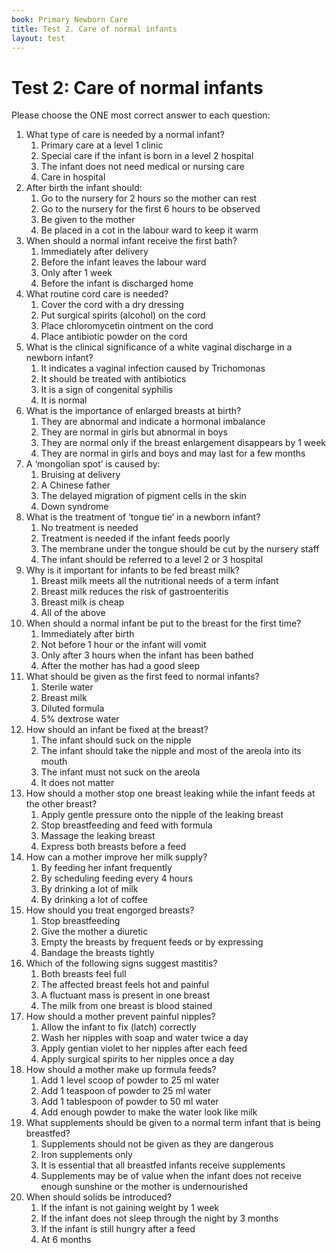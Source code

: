 ```yaml
---
book: Primary Newborn Care
title: Test 2. Care of normal infants
layout: test
---
```


# Test 2: Care of normal infants

Please choose the ONE most correct answer to each question:

1.	What type of care is needed by a normal infant?
	1.	Primary care at a level 1 clinic
	1.	Special care if the infant is born in a level 2 hospital
	1.	The infant does not need medical or nursing care
	1.	Care in hospital
2.	After birth the infant should:
	1.	Go to the nursery for 2 hours so the mother can rest
	1.	Go to the nursery for the first 6 hours to be observed
	1.	Be given to the mother
	1.	Be placed in a cot in the labour ward to keep it warm
3.	When should a normal infant receive the first bath?
	1.	Immediately after delivery
	1.	Before the infant leaves the labour ward
	1.	Only after 1 week
	1.	Before the infant is discharged home
4.	What routine cord care is needed?
	1.	Cover the cord with a dry dressing
	1.	Put surgical spirits (alcohol) on the cord
	1.	Place chloromycetin ointment on the cord
	1.	Place antibiotic powder on the cord
5.	What is the clinical significance of a white vaginal discharge in a newborn infant?
	1.	It indicates a vaginal infection caused by Trichomonas
	1.	It should be treated with antibiotics
	1.	It is a sign of congenital syphilis
	1.	It is normal
6.	What is the importance of enlarged breasts at birth?
	1.	They are abnormal and indicate a hormonal imbalance
	1.	They are normal in girls but abnormal in boys
	1.	They are normal only if the breast enlargement disappears by 1 week
	1.	They are normal in girls and boys and may last for a few months
7.	A ‘mongolian spot’ is caused by:
	1.	Bruising at delivery
	1.	A Chinese father
	1.	The delayed migration of pigment cells in the skin
	1.	Down syndrome
8.	What is the treatment of ‘tongue tie’ in a newborn infant?
	1.	No treatment is needed
	1.	Treatment is needed if the infant feeds poorly
	1.	The membrane under the tongue should be cut by the nursery staff
	1.	The infant should be referred to a level 2 or 3 hospital
9.	Why is it important for infants to be fed breast milk?
	1.	Breast milk meets all the nutritional needs of a term infant
	1.	Breast milk reduces the risk of gastroenteritis
	1.	Breast milk is cheap
	1.	All of the above
10.	When should a normal infant be put to the breast for the first time?
	1.	Immediately after birth
	1.	Not before 1 hour or the infant will vomit
	1.	Only after 3 hours when the infant has been bathed
	1.	After the mother has had a good sleep
11.	What should be given as the first feed to normal infants?
	1.	Sterile water
	1.	Breast milk
	1.	Diluted formula
	1.	5% dextrose water
12.	How should an infant be fixed at the breast?
	1.	The infant should suck on the nipple
	1.	The infant should take the nipple and most of the areola into its mouth
	1.	The infant must not suck on the areola
	1.	It does not matter
13.	How should a mother stop one breast leaking while the infant feeds at the other breast?
	1.	Apply gentle pressure onto the nipple of the leaking breast
	1.	Stop breastfeeding and feed with formula
	1.	Massage the leaking breast
	1.	Express both breasts before a feed
14.	How can a mother improve her milk supply?
	1.	By feeding her infant frequently
	1.	By scheduling feeding every 4 hours
	1.	By drinking a lot of milk
	1.	By drinking a lot of coffee
15.	How should you treat engorged breasts?
	1.	Stop breastfeeding
	1.	Give the mother a diuretic
	1.	Empty the breasts by frequent feeds or by expressing
	1.	Bandage the breasts tightly
16.	Which of the following signs suggest mastitis?
	1.	Both breasts feel full
	1.	The affected breast feels hot and painful
	1.	A fluctuant mass is present in one breast
	1.	The milk from one breast is blood stained
17.	How should a mother prevent painful nipples?
	1.	Allow the infant to fix (latch) correctly
	1.	Wash her nipples with soap and water twice a day
	1.	Apply gentian violet to her nipples after each feed
	1.	Apply surgical spirits to her nipples once a day
18.	How should a mother make up formula feeds?
	1.	Add 1 level scoop of powder to 25 ml water
	1.	Add 1 teaspoon of powder to 25 ml water
	1.	Add 1 tablespoon of powder to 50 ml water
	1.	Add enough powder to make the water look like milk
19.	What supplements should be given to a normal term infant that is being breastfed?
	1.	Supplements should not be given as they are dangerous
	1.	Iron supplements only
	1.	It is essential that all breastfed infants receive supplements
	1.	Supplements may be of value when the infant does not receive enough sunshine or the mother is undernourished
20.	When should solids be introduced?
	1.	If the infant is not gaining weight by 1 week
	1.	If the infant does not sleep through the night by 3 months
	1.	If the infant is still hungry after a feed
	1.	At 6 months